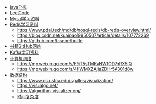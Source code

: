 + [java全栈]( https://www.pdai.tech/md/java/thread/java-thread-x-theorty.html)
+ [LeetCode]( https://leetcode.com/problemset/all)
+ [Mysql学习资料](https://juejin.cn/book/6844733769996304392)
+ [Redis学习资料]()
    + https://www.pdai.tech/md/db/nosql-redis/db-redis-overview.html/
    + https://blog.csdn.net/kuaipao19950507/article/details/107772269
    + https://github.com/tosone/bottle
+ [书籍GitHub网站](https://github.com/forthespada/CS-Books)
+ [Kafka学习资料](https://weread.qq.com/)
+ [计算机网络]()
    + https://mp.weixin.qq.com/s/F9iT5sTMKaNW1OD7nRX5lQ
    + https://mp.weixin.qq.com/s/4HWMXZAj1aZDHr5A301d8w
+ [数据结构]()
    + https://www.cs.usfca.edu/~galles/visualization/
    + https://visualgo.net/
    + https://algorithm-visualizer.org/
    + [时间复杂度](https://www.bigocheatsheet.com/)